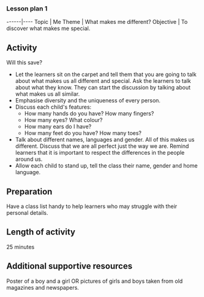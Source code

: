 ### Lesson plan 1

------|----
Topic | Me
Theme | What makes me different?
Objective | To discover what makes me special.

## Activity

Will this save?

* Let the learners sit on the carpet and tell them that you are going to talk about what makes us all different and special. Ask the learners to talk about what they know. They can start the discussion by talking about what makes us all similar.  
* Emphasise diversity and the uniqueness of every person.
* Discuss each child's features:
  * How many hands do you have? How many fingers?
  * How many eyes? What colour?
  * How many ears do I have? 
  * How many feet do you have? How many toes?
* Talk about different names, languages and gender. All of this makes us different. Discuss that we are all perfect just the way we are. Remind learners that it is important to respect the differences in the people around us.
* Allow each child to stand up, tell the class their name, gender and home language.

## Preparation

Have a class list handy to help learners who may struggle with their personal details.

## Length of activity

25 minutes

## Additional supportive resources

Poster of a boy and a girl OR pictures of girls and boys taken from old magazines and newspapers.

